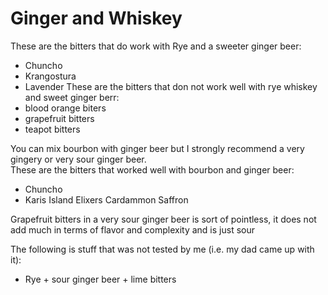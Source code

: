 Ginger and Whiskey 
==============

These are the bitters that do work with Rye and a sweeter ginger beer:  
* Chuncho
* Krangostura
* Lavender
These are the bitters that don not work well with rye whiskey and sweet ginger berr:  
* blood orange biters
* grapefruit bitters
* teapot bitters

You can mix bourbon with ginger beer but I strongly recommend a very gingery or very sour ginger beer.  
These are the bitters that worked well with bourbon and ginger beer:  
* Chuncho
* Karis Island Elixers Cardammon Saffron

Grapefruit bitters in a very sour ginger beer is sort of pointless, it does not add much in terms of flavor and complexity and is just sour  

The following is stuff that was not tested by me (i.e. my dad came up with it):  
* Rye + sour ginger beer + lime bitters
